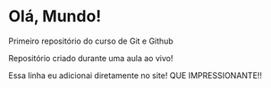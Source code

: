 # Olá, Mundo!
 Primeiro repositório do curso de Git e Github

 Repositório criado durante uma aula ao vivo!

 Essa linha eu adicionai diretamente no site! QUE IMPRESSIONANTE!!
